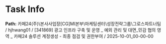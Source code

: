 # Task Info

**Path:** 카페24(주)\본사사업장\[CG]MI본부\마케팅센터\성장전략그룹\그로스파트너팀 / hjhwang01 / [341869] 광고 인프라 구축 및 운영 _ 예외 관리 및 대면_민감 협의 영역 _ 카페24 솔루션 계정생성 - 최종 점검 및 권한부여 / 2025-10-01_00-00-00

